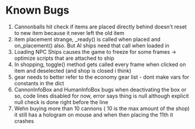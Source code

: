 # Known Bugs

1. Cannonballs hit check if items are placed directly behind doesn't reset to new item because it never left the old item
2. item placement strange, _ready() is called when placed and on_placement() also. But AI ships need that call when loaded in
3. Loading NPC Ships causes the game to freeze for some frames -> optimize scripts that are attached to ship
4. In shopping, toggle() method gets called every frame when clicked on item and deselected (and shop is closed i think)
5. gear needs to better refer to the economy gear list - dont make vars for constants in the dict
6. CannonInfoBox and HumanInfoBox bugs when deactivating the box or so, code lines disabled for now, error says thing is null although explicit null check is done right before the line
7. Wehn buying more than 10 cannons ( 10 is the max amount of the shop) it still has a hologram on mouse and when then placing the 11th it crashes

